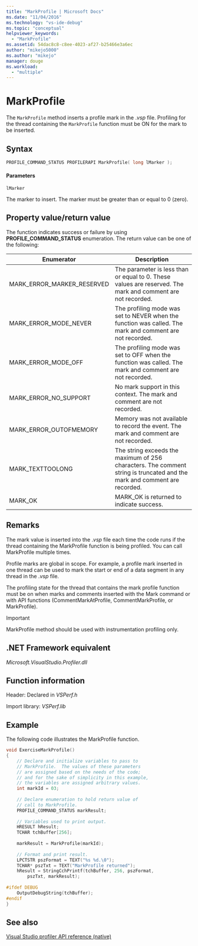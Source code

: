 ```yaml
---
title: "MarkProfile | Microsoft Docs"
ms.date: "11/04/2016"
ms.technology: "vs-ide-debug"
ms.topic: "conceptual"
helpviewer_keywords: 
  - "MarkProfile"
ms.assetid: 54dac8c8-c8ee-4023-af27-b25466e3a6ec
author: "mikejo5000"
ms.author: "mikejo"
manager: douge
ms.workload: 
  - "multiple"
---
```

# MarkProfile
The `MarkProfile` method inserts a profile mark in the .*vsp* file. Profiling for the thread containing the `MarkProfile` function must be ON for the mark to be inserted.  
  
## Syntax  
  
```cpp  
PROFILE_COMMAND_STATUS PROFILERAPI MarkProfile( long lMarker );  
```  
  
#### Parameters  
 `lMarker`  
  
 The marker to insert. The marker must be greater than or equal to 0 (zero).  
  
## Property value/return value  
 The function indicates success or failure by using **PROFILE_COMMAND_STATUS** enumeration. The return value can be one of the following:  
  
|Enumerator|Description|  
|----------------|-----------------|  
|MARK_ERROR_MARKER_RESERVED|The parameter is less than or equal to 0. These values are reserved. The mark and comment are not recorded.|  
|MARK_ERROR_MODE_NEVER|The profiling mode was set to NEVER when the function was called. The mark and comment are not recorded.|  
|MARK_ERROR_MODE_OFF|The profiling mode was set to OFF when the function was called. The mark and comment are not recorded.|  
|MARK_ERROR_NO_SUPPORT|No mark support in this context. The mark and comment are not recorded.|  
|MARK_ERROR_OUTOFMEMORY|Memory was not available to record the event. The mark and comment are not recorded.|  
|MARK_TEXTTOOLONG|The string exceeds the maximum of 256 characters. The comment string is truncated and the mark and comment are recorded.|  
|MARK_OK|MARK_OK is returned to indicate success.|  
  
## Remarks  
 The mark value is inserted into the .*vsp* file each time the code runs if the thread containing the MarkProfile function is being profiled. You can call MarkProfile multiple times.  
  
 Profile marks are global in scope. For example, a profile mark inserted in one thread can be used to mark the start or end of a data segment in any thread in the .*vsp* file.  
  
 The profiling state for the thread that contains the mark profile function must be on when marks and comments inserted with the Mark command or with API functions (CommentMarkAtProfile, CommentMarkProfile, or MarkProfile).  
  
> [!IMPORTANT]
>  MarkProfile method should be used with instrumentation profiling only.  
  
## .NET Framework equivalent  
 *Microsoft.VisualStudio.Profiler.dll*  
  
## Function information  
 Header: Declared in *VSPerf.h*  
  
 Import library: *VSPerf.lib*  
  
## Example  
 The following code illustrates the MarkProfile function.  
  
```cpp  
void ExerciseMarkProfile()  
{  
    // Declare and initialize variables to pass to   
    // MarkProfile.  The values of these parameters   
    // are assigned based on the needs of the code;  
    // and for the sake of simplicity in this example,   
    // the variables are assigned arbitrary values.  
    int markId = 03;  
  
    // Declare enumeration to hold return value of   
    // call to MarkProfile.  
    PROFILE_COMMAND_STATUS markResult;  
  
    // Variables used to print output.  
    HRESULT hResult;  
    TCHAR tchBuffer[256];  
  
    markResult = MarkProfile(markId);  
  
    // Format and print result.  
    LPCTSTR pszFormat = TEXT("%s %d.\0");  
    TCHAR* pszTxt = TEXT("MarkProfile returned");  
    hResult = StringCchPrintf(tchBuffer, 256, pszFormat,   
        pszTxt, markResult);  
  
#ifdef DEBUG  
    OutputDebugString(tchBuffer);  
#endif  
}  
```  
  
## See also  
 [Visual Studio profiler API reference (native)](../profiling/visual-studio-profiler-api-reference-native.md)